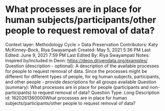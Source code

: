 # What processes are in place for human subjects/participants/other people to request removal of data?

Context layer: Methodology Cycle > Data Preservation
Contributors: Katy McKinney-Bock, Riya Swayampati
Created: May 5, 2021 5:36 PM
Last Edited: June 9, 2021 7:59 PM
Last Edited By: Riya Swayampati
Notes: Inspired by/included in Deon: https://deon.drivendata.org/examples/
Question (description - optional): A description of the available processes for people to request removal of data. Since the processes might be different for different types of people, for eg human subjects, participants, and other people - provide descriptions for all groups available
Question (summary): What processes are in place for people (participants and non-participants) to request removal of data?
Question Type: Long Description
id: 1620261360000What processes are in place for human subjects/participants/other people to request removal of data?
